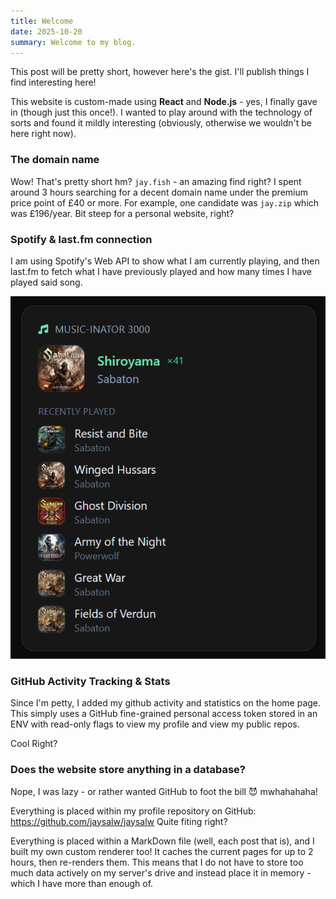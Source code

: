 ```yaml
---
title: Welcome
date: 2025-10-20
summary: Welcome to my blog.
---
```


This post will be pretty short, however here's the gist. I'll publish things I find interesting here!

This website is custom-made using **React** and **Node.js** - yes, I finally gave in (though just this once!). I wanted to play around with the technology of sorts and found it mildly interesting (obviously, otherwise we wouldn't be here right now).

### The domain name
Wow! That's pretty short hm? ``jay.fish`` - an amazing find right? I spent around 3 hours searching for a decent domain name under the premium price point of £40 or more. For example, one candidate was ``jay.zip`` which was £196/year. Bit steep for a personal website, right?

### Spotify & last.fm connection
I am using Spotify's Web API to show what I am currently playing, and then last.fm to fetch what I have previously played and how many times I have played said song.

![Music Player](https://raw.githubusercontent.com/jaysalw/jaysalw/refs/heads/main/blog-assets/2025/music-status.png)

### GitHub Activity Tracking & Stats
Since I'm petty, I added my github activity and statistics on the home page. This simply uses a GitHub fine-grained personal access token stored in an ENV with read-only flags to view my profile and view my public repos.

Cool Right?

### Does the website store anything in a database?
Nope, I was lazy - or rather wanted GitHub to foot the bill 😈 mwhahahaha!

Everything is placed within my profile repository on GitHub: https://github.com/jaysalw/jaysalw
Quite fiting right?

Everything is placed within a MarkDown file (well, each post that is), and I built my own custom renderer too! It caches the current pages for up to 2 hours, then re-renders them. This means that I do not have to store too much data actively on my server's drive and instead place it in memory - which I have more than enough of.
